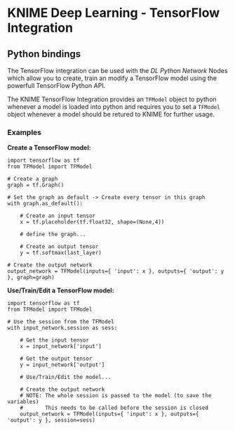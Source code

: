 # KNIME Deep Learning - TensorFlow Integration

## Python bindings

The TensorFlow integration can be used with the _DL Python Network_ Nodes which allow you to create, train an modify a TensorFlow model using the powerfull TensorFlow Python API.

The KNIME TensorFlow Integration provides an `TFModel` object to python whenever a model is loaded into python and requires you to set a `TFModel` object whenever a model should be retured to KNIME for further usage.

### Examples

__Create a TensorFlow model:__

```
import tensorflow as tf
from TFModel import TFModel

# Create a graph
graph = tf.Graph()

# Set the graph as default -> Create every tensor in this graph
with graph.as_default():

    # Create an input tensor
    x = tf.placeholder(tf.float32, shape=(None,4))

    # define the graph...

    # Create an output tensor
    y = tf.softmax(last_layer)

# Create the output network
output_network = TFModel(inputs={ 'input': x }, outputs={ 'output': y }, graph=graph)
```

__Use/Train/Edit a TensorFlow model:__

```
import tensorflow as tf
from TFModel import TFModel

# Use the session from the TFModel
with input_network.session as sess:

    # Get the input tensor
    x = input_network['input']

    # Get the output tensor
    y = input_network['output']

    # Use/Train/Edit the model...

    # Create the output network
    # NOTE: The whole session is passed to the model (to save the variables)
    #       This needs to be called before the session is closed
    output_network = TFModel(inputs={ 'input': x }, outputs={ 'output': y }, session=sess)
```
